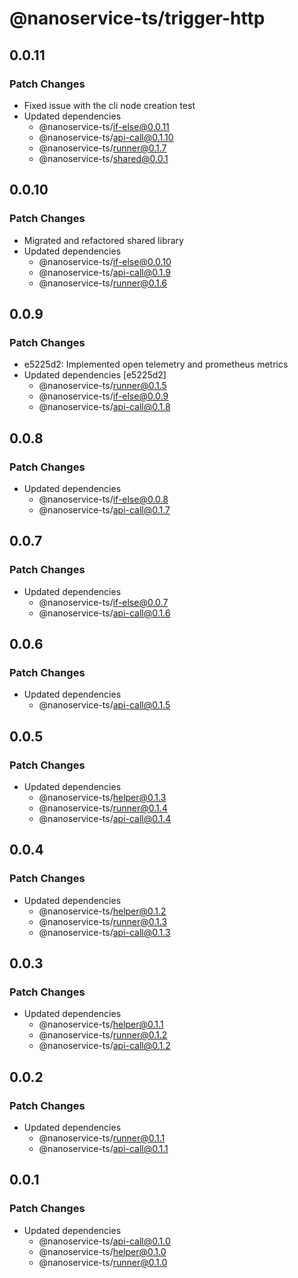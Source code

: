 # @nanoservice-ts/trigger-http

## 0.0.11

### Patch Changes

- Fixed issue with the cli node creation test
- Updated dependencies
  - @nanoservice-ts/if-else@0.0.11
  - @nanoservice-ts/api-call@0.1.10
  - @nanoservice-ts/runner@0.1.7
  - @nanoservice-ts/shared@0.0.1

## 0.0.10

### Patch Changes

- Migrated and refactored shared library
- Updated dependencies
  - @nanoservice-ts/if-else@0.0.10
  - @nanoservice-ts/api-call@0.1.9
  - @nanoservice-ts/runner@0.1.6

## 0.0.9

### Patch Changes

- e5225d2: Implemented open telemetry and prometheus metrics
- Updated dependencies [e5225d2]
  - @nanoservice-ts/runner@0.1.5
  - @nanoservice-ts/if-else@0.0.9
  - @nanoservice-ts/api-call@0.1.8

## 0.0.8

### Patch Changes

- Updated dependencies
  - @nanoservice-ts/if-else@0.0.8
  - @nanoservice-ts/api-call@0.1.7

## 0.0.7

### Patch Changes

- Updated dependencies
  - @nanoservice-ts/if-else@0.0.7
  - @nanoservice-ts/api-call@0.1.6

## 0.0.6

### Patch Changes

- Updated dependencies
  - @nanoservice-ts/api-call@0.1.5

## 0.0.5

### Patch Changes

- Updated dependencies
  - @nanoservice-ts/helper@0.1.3
  - @nanoservice-ts/runner@0.1.4
  - @nanoservice-ts/api-call@0.1.4

## 0.0.4

### Patch Changes

- Updated dependencies
  - @nanoservice-ts/helper@0.1.2
  - @nanoservice-ts/runner@0.1.3
  - @nanoservice-ts/api-call@0.1.3

## 0.0.3

### Patch Changes

- Updated dependencies
  - @nanoservice-ts/helper@0.1.1
  - @nanoservice-ts/runner@0.1.2
  - @nanoservice-ts/api-call@0.1.2

## 0.0.2

### Patch Changes

- Updated dependencies
  - @nanoservice-ts/runner@0.1.1
  - @nanoservice-ts/api-call@0.1.1

## 0.0.1

### Patch Changes

- Updated dependencies
  - @nanoservice-ts/api-call@0.1.0
  - @nanoservice-ts/helper@0.1.0
  - @nanoservice-ts/runner@0.1.0
